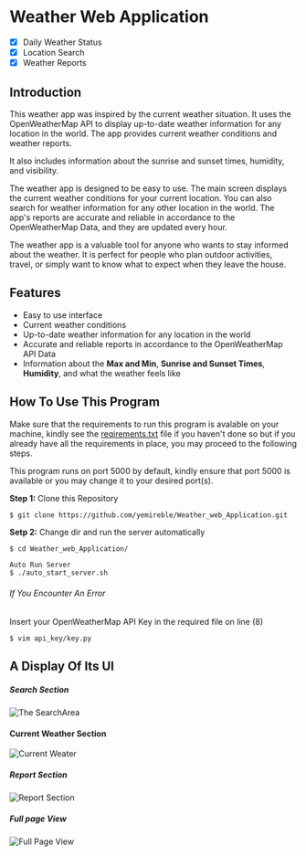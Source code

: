 # Weather Web Application
- [x] Daily Weather Status
- [x] Location Search
- [x] Weather Reports

## Introduction
This weather app was inspired by the current weather situation. It uses the OpenWeatherMap API to display up-to-date weather information for any location in the world. The app provides current weather conditions and weather reports. 

It also includes information about the sunrise and sunset times, humidity, and visibility.

The weather app is designed to be easy to use. The main screen displays the current weather conditions for your current
location. You can also search for weather information for any other location in the world. The app's reports are
accurate and reliable in accordance to the OpenWeatherMap Data, and they are updated every hour.

The weather app is a valuable tool for anyone who wants to stay informed about the weather. It is perfect for people who plan outdoor activities, travel, or simply want to know what to expect when they leave the house.

## Features
* Easy to use interface
* Current weather conditions
* Up-to-date weather information for any location in the world
* Accurate and reliable reports in accordance to the OpenWeatherMap API Data
* Information about the **Max and Min**, **Sunrise and Sunset Times**, **Humidity**, and what the weather feels like

## How To Use This Program
Make sure that the requirements to run this program is avalable on your machine, kindly see the
[reqirements.txt](https://github.com/YemiReble/Weather_web_Application/blob/master/requirments.txt) file if you haven't
done so but if you already have all the requirements in place, you may proceed to the following steps.

This program runs on port 5000 by default, kindly ensure that port 5000 is available or you may change it to your desired port(s).

**Step 1:** Clone this Repository
```Bash
$ git clone https://github.com/yemireble/Weather_web_Application.git
```

**Setp 2:** Change dir and run the server automatically 
```
$ cd Weather_web_Application/

Auto Run Server
$ ./auto_start_server.sh
```
###### If You Encounter An Error
Insert your OpenWeatherMap API Key in the required file on line (8)
```
$ vim api_key/key.py
```

## A Display Of Its UI
##### Search Section
![The SearchArea](https://github.com/YemiReble/Weather_web_Application/tree/master/weather_web_flask/static/img/Search_Area.JPG)

#### Current Weather Section
![Current Weater](https://github.com/YemiReble/Weather_web_Application/tree/master/weather_web_flask/static/img/Current_weather_display.JPG)

##### Report Section
![Report Section](https://github.com/YemiReble/Weather_web_Application/tree/master/weather_web_flask/static/img/Weather_Reports.JPG)

##### Full page View
![Full Page View](https://github.com/YemiReble/Weather_web_Application/tree/master/weather_web_flask/static/img/Full_Home_Page.JPG)

<!-- https://github.com/YemiReble/Weather_web_Application/tree/master/weather_web_flask/static/img/Weather_Reports.JPG
https://github.com/YemiReble/Weather_web_Application/tree/master/weather_web_flask/static/img/Weather_Reports.JPG
https://github.com/YemiReble/Weather_web_Application/tree/master/weather_web_flask/static/img/Weather_Reports.JPG
https://github.com/YemiReble/Weather_web_Application/tree/master/weather_web_flask/static/img/Weather_Reports.JPG -- >

##Creator
Loading...

